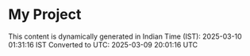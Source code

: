 # My Project

This content is dynamically generated in Indian Time (IST): 2025-03-10 01:31:16 IST
Converted to UTC: 2025-03-09 20:01:16 UTC
